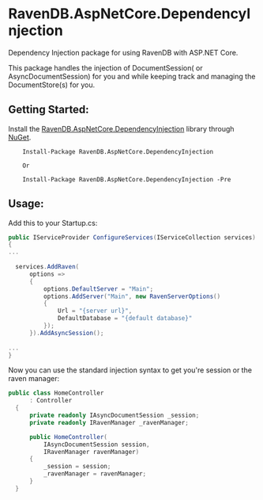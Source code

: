 # RavenDB.AspNetCore.DependencyInjection
Dependency Injection package for using RavenDB with ASP.NET Core.

This package handles the injection of DocumentSession( or AsyncDocumentSession) for you and while keeping track and managing the DocumentStore(s) for you.

## Getting Started:
Install the [RavenDB.AspNetCore.DependencyInjection](https://www.nuget.org/packages/RavenDB.AspNetCore.DependencyInjection) library through [NuGet](https://nuget.org).
```
    Install-Package RavenDB.AspNetCore.DependencyInjection
    
    Or
    
    Install-Package RavenDB.AspNetCore.DependencyInjection -Pre
```    

## Usage:   
Add this to your Startup.cs:
```csharp
public IServiceProvider ConfigureServices(IServiceCollection services)
{
...
	
  services.AddRaven(
      options =>
      {
          options.DefaultServer = "Main";
          options.AddServer("Main", new RavenServerOptions()
          {
              Url = "{server url}",
              DefaultDatabase = "{default database}"
          });
      }).AddAsyncSession();
	
...
}
```

Now you can use the standard injection syntax to get you're session or the raven manager:
```csharp
public class HomeController
      : Controller
  {
      private readonly IAsyncDocumentSession _session;
      private readonly IRavenManager _ravenManager;

      public HomeController(
          IAsyncDocumentSession session,
          IRavenManager ravenManager)
      {
          _session = session;
          _ravenManager = ravenManager;
      }
  }
```
